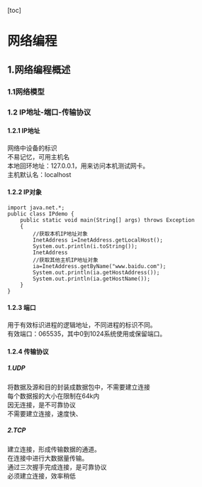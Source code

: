 [toc]
# 网络编程
## 1.网络编程概述
### 1.1网络模型
### 1.2 IP地址-端口-传输协议
#### 1.2.1 IP地址
网络中设备的标识  
不易记忆，可用主机名  
本地回环地址：127.0.0.1，用来访问本机测试网卡。  
主机默认名：localhost  
#### 1.2.2 IP对象

    import java.net.*;
    public class IPdemo {
    	public static void main(String[] args) throws Exception
    	{
    	    //获取本机IP地址对象
    		InetAddress i=InetAddress.getLocalHost();
    		System.out.println(i.toString());
    		InetAddress
    		//获取其他主机IP地址对象
    		ia=InetAddress.getByName("www.baidu.com");
    		System.out.println(ia.getHostAddress());
    		System.out.println(ia.getHostName());
    	}
    }
 
#### 1.2.3  端口
用于有效标识进程的逻辑地址，不同进程的标识不同。  
有效端口：065535，其中0到1024系统使用或保留端口。  
#### 1.2.4 传输协议
##### 1.UDP
将数据及源和目的封装成数据包中，不需要建立连接  
每个数据报的大小在限制在64k内  
因无连接，是不可靠协议  
不需要建立连接，速度快、  
##### 2.TCP
建立连接，形成传输数据的通道。  
在连接中进行大数据量传输。  
通过三次握手完成连接，是可靠协议  
必须建立连接，效率稍低  
